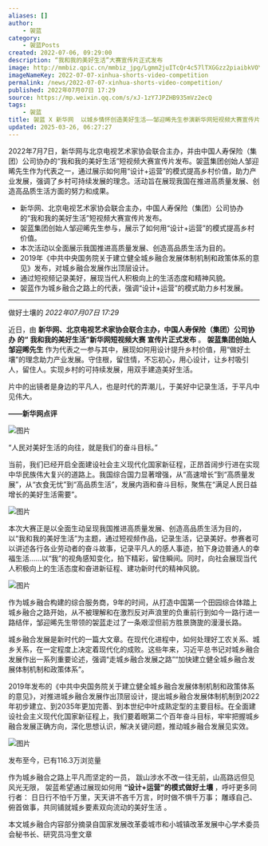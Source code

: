 ```yaml
---
aliases: []
author:
    - 袈蓝
category:
    - 袈蓝Posts
created: 2022-07-06, 09:29:00
description: “我和我的美好生活”大赛宣传片正式发布
image: http://mmbiz.qpic.cn/mmbiz_jpg/Lgmm2juITcQr4c57lTXGGzz2piaibkVOY4JS3Q0hCicK7gmKEdHw9MMtB5xqMFk0TgSK4Z11wBjYZmye70zdOHB0w/0?wx_fmt=jpeg
imageNameKey: 2022-07-07-xinhua-shorts-video-competition
permalink: /news/2022-07-07-xinhua-shorts-video-competition/
published: 2022年07月07日 17:29
source: https://mp.weixin.qq.com/s/xJ-1zY7JPZHB935mVz2ecQ
tags:
    - 袈蓝
title: 袈蓝 X 新华网  以城乡情怀创造美好生活——邹迎晞先生参演新华网短视频大赛宣传片
updated: 2025-03-26, 06:27:27
---
```


2022年7月7日，新华网与北京电视艺术家协会联合主办，并由中国人寿保险（集团）公司协办的“我和我的美好生活”短视频大赛宣传片发布。袈蓝集团创始人邹迎晞先生作为代表之一，通过展示如何用“设计+运营”的模式提高乡村价值，助力产业发展，强调了乡村可持续发展的理念。活动旨在展现我国在推进高质量发展、创造高品质生活方面的努力和成果。

<!--more-->

- 新华网、北京电视艺术家协会联合主办，中国人寿保险（集团）公司协办的“我和我的美好生活”短视频大赛宣传片发布。
- 袈蓝集团创始人邹迎晞先生参与，展示了如何用“设计+运营”的模式提高乡村价值。
- 本次活动以全面展示我国推进高质量发展、创造高品质生活为目的。
- 2019年《中共中央国务院关于建立健全城乡融合发展体制机制和政策体系的意见》发布，对城乡融合发展作出顶层设计。
- 通过短视频记录美好，展现当代人积极向上的生活态度和精神风貌。
- 袈蓝作为城乡融合之路上的代表，强调“设计+运营”的模式助力乡村发展。

---

做好土壤的 _2022年07月07日 17:29_

近日，由 **新华网、北京电视艺术家协会联合主办，中国人寿保险（集团）公司协办** **的“** **我和我的美好生活”新华网短视频大赛** **宣传片正式发布** 。 **袈蓝集团创始人邹迎晞先生** 作为代表之一参与其中，展现如何用设计提升乡村价值，用“做好土壤”的理念助力产业发展。守住根，留住情，不忘初心，用心设计，让乡村吸引人，留住人。实现乡村的可持续发展，用双手建造美好生活。

片中的出镜者是身边的平凡人，也是时代的弄潮儿，于美好中记录生活，于平凡中见伟大。

**——新华网点评**

![图片](https://mmbiz.qpic.cn/mmbiz_jpg/Lgmm2juITcQr4c57lTXGGzz2piaibkVOY4PJiaGt1kDtSgNcxDOrrGYBOyZcPuicibxE9nKszKKNXGhsvTkWnuUOosA/640?wx_fmt=jpeg&tp=webp&wxfrom=5&wx_lazy=1&wx_co=1)

“人民对美好生活的向往，就是我们的奋斗目标。”

当前，我们已经开启全面建设社会主义现代化国家新征程，正昂首阔步行进在实现中华民族伟大复兴的道路上。我国综合国力显著增强，从“高速增长”到“高质量发展”，从“衣食无忧”到“高品质生活”，发展内涵和奋斗目标，聚焦在“满足人民日益增长的美好生活需要”。

![图片](https://mmbiz.qpic.cn/mmbiz_jpg/Lgmm2juITcQr4c57lTXGGzz2piaibkVOY4GbvcSTMvrP3qFmnw1vxrccia4eggJLpicZISYfSfNacXn2jfwJDuvS0w/640?wx_fmt=jpeg&tp=webp&wxfrom=5&wx_lazy=1&wx_co=1)

本次大赛正是以全面生动呈现我国推进高质量发展、创造高品质生活为目的，以“我和我的美好生活”为主题，通过短视频作品，记录生活，记录美好。参赛者可以讲述各行各业劳动者的奋斗故事，记录平凡人的感人事迹，拍下身边普通人的幸福生活……以“我”的视角感知变化，拍下精彩，留住瞬间。同时，向社会展现当代人积极向上的生活态度和奋进新征程、建功新时代的精神风貌。

![图片](https://mmbiz.qpic.cn/mmbiz_png/Lgmm2juITcQr4c57lTXGGzz2piaibkVOY4opakBiavSkxzHibzagewq1nfibGcsLcKQ1KjTmrL5Z7ibncqa0BtLP2Eqg/640?wx_fmt=png&tp=webp&wxfrom=5&wx_lazy=1&wx_co=1)

作为城乡融合构建的综合服务商，9年的时间，从打造中国第一个田园综合体踏上城乡融合之路开始，从不被理解和在激烈反对声浪里的负重前行到如今一路行进一路结伴，邹迎晞先生带领的袈蓝走过了一条艰涩但前方胜景旖旎的漫漫长路。

城乡融合发展是新时代的一篇大文章。在现代化进程中，如何处理好工农关系、城乡关系，在一定程度上决定着现代化的成败。这些年来，习近平总书记对城乡融合发展作出一系列重要论述，强调“走城乡融合发展之路”“加快建立健全城乡融合发展体制机制和政策体系”。

2019年发布的《中共中央国务院关于建立健全城乡融合发展体制机制和政策体系的意见》，对推进城乡融合发展作出顶层设计，提出城乡融合发展体制机制到2022年初步建立、到2035年更加完善、到本世纪中叶成熟定型的主要目标。在全面建设社会主义现代化国家新征程上，我们要着眼第二个百年奋斗目标，牢牢把握城乡融合发展正确方向，深化思想认识，解决关键问题，推动城乡融合发展见实效。

![图片](https://mmbiz.qpic.cn/mmbiz_png/Lgmm2juITcQr4c57lTXGGzz2piaibkVOY4bCzVv2zwdH9u8Ymkk7gHsxbSw2DxcpuB8jdqFX4Zia7muCLqIs6P9Jw/640?wx_fmt=png&tp=webp&wxfrom=5&wx_lazy=1&wx_co=1)

发布至今，已有116.3万浏览量

作为城乡融合之路上平凡而坚定的一员， 跋山涉水不改一往无前，山高路远但见风光无限， 袈蓝希望通过展现如何用 **“设计+运营”的模式做好土壤** ，呼吁更多同行者： 日日行不怕千万里，天天讲不吝千万言，时时做不惧千万事； 雕琢自己、 俯首做事，共同铺就城乡要素双向流动的美好生活 。

本文城乡融合内容部分摘录自国家发展改革委城市和小城镇改革发展中心学术委员会秘书长、研究员冯奎文章
